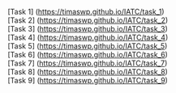 [Task 1] (https://timaswp.github.io/IATC/task_1) <br/>
[Task 2] (https://timaswp.github.io/IATC/task_2) <br/>
[Task 3] (https://timaswp.github.io/IATC/task_3) <br/>
[Task 4] (https://timaswp.github.io/IATC/task_4) <br/>
[Task 5] (https://timaswp.github.io/IATC/task_5) <br/>
[Task 6] (https://timaswp.github.io/IATC/task_6) <br/>
[Task 7] (https://timaswp.github.io/IATC/task_7) <br/>
[Task 8] (https://timaswp.github.io/IATC/task_8) <br/>
[Task 9] (https://timaswp.github.io/IATC/task_9) <br/>